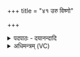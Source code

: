 +++
title = "४१ उरु विष्णो"

+++
<details><summary>पदपाठः - दयानन्दादि</summary>

उ॒रु। वि॒ष्णो॒ऽइति॑ विष्णो। वि। क्र॒म॒स्व॒। उ॒रु। क्षया॑य। नः॒। कृ॒धि॒। घृ॒तम्। घृ॒त॒यो॒न॒ इति॑ घृतऽयोने। पि॒ब॒। प्रप्रेति॒ प्रऽप्र॑। य॒ज्ञप॑ति॒मिति॑ य॒ज्ञऽप॑तिम्। ति॒र॒। स्वाहा॑। ४१।
</details>

<details><summary>अधिमन्त्रम् (VC)</summary>

- विष्णुर्देवता
- आगस्त्य ऋषिः
- भुरिग् आर्षी अनुष्टुप्
- गान्धारः
</details>